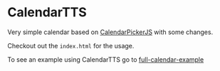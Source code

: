 # CalendarTTS

Very simple calendar based on [CalendarPickerJS](https://mathiaspicker.com/CalendarPickerJS)
with some changes.

Checkout out the `index.html` for the usage.

To see an example using CalendarTTS go to [full-calendar-example](https://github.com/faustovaz/full-calendar-example) 

